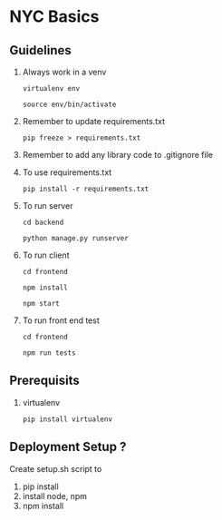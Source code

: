 # NYC Basics

## Guidelines
1. Always work in a venv

    ```virtualenv env```

    ```source env/bin/activate```

2. Remember to update requirements.txt

    ```pip freeze > requirements.txt```

3. Remember to add any library code to .gitignore file

4. To use requirements.txt

    ```pip install -r requirements.txt```

5. To run server

    ```cd backend```

    ```python manage.py runserver```

6. To run client

    ```cd frontend```

    ```npm install```

    ```npm start```

7. To run front end test

    ```cd frontend```

    ```npm run tests```

## Prerequisits

1. virtualenv

    ```pip install virtualenv```
    
    

## Deployment Setup ?
Create setup.sh script to

1. pip install
2. install node, npm 
3. npm install
